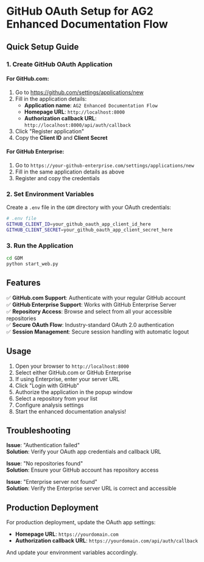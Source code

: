 # GitHub OAuth Setup for AG2 Enhanced Documentation Flow

## Quick Setup Guide

### 1. Create GitHub OAuth Application

#### For GitHub.com:
1. Go to https://github.com/settings/applications/new
2. Fill in the application details:
   - **Application name**: `AG2 Enhanced Documentation Flow`
   - **Homepage URL**: `http://localhost:8000`
   - **Authorization callback URL**: `http://localhost:8000/api/auth/callback`
3. Click "Register application"
4. Copy the **Client ID** and **Client Secret**

#### For GitHub Enterprise:
1. Go to `https://your-github-enterprise.com/settings/applications/new`
2. Fill in the same application details as above
3. Register and copy the credentials

### 2. Set Environment Variables

Create a `.env` file in the `GDM` directory with your OAuth credentials:

```bash
# .env file
GITHUB_CLIENT_ID=your_github_oauth_app_client_id_here
GITHUB_CLIENT_SECRET=your_github_oauth_app_client_secret_here
```

### 3. Run the Application

```bash
cd GDM
python start_web.py
```

## Features

✅ **GitHub.com Support**: Authenticate with your regular GitHub account  
✅ **GitHub Enterprise Support**: Works with GitHub Enterprise Server  
✅ **Repository Access**: Browse and select from all your accessible repositories  
✅ **Secure OAuth Flow**: Industry-standard OAuth 2.0 authentication  
✅ **Session Management**: Secure session handling with automatic logout  

## Usage

1. Open your browser to `http://localhost:8000`
2. Select either GitHub.com or GitHub Enterprise
3. If using Enterprise, enter your server URL
4. Click "Login with GitHub"
5. Authorize the application in the popup window
6. Select a repository from your list
7. Configure analysis settings
8. Start the enhanced documentation analysis!

## Troubleshooting

**Issue**: "Authentication failed"  
**Solution**: Verify your OAuth app credentials and callback URL

**Issue**: "No repositories found"  
**Solution**: Ensure your GitHub account has repository access

**Issue**: "Enterprise server not found"  
**Solution**: Verify the Enterprise server URL is correct and accessible

## Production Deployment

For production deployment, update the OAuth app settings:
- **Homepage URL**: `https://yourdomain.com`
- **Authorization callback URL**: `https://yourdomain.com/api/auth/callback`

And update your environment variables accordingly.